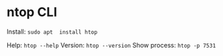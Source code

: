 # ntop CLI

Install: `sudo apt  install htop`

Help: `htop --help`
Version: `htop --version`
Show process: `htop -p 7531`
